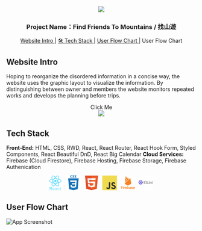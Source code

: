 
<div id="header" align="center">
  <img src="https://media.giphy.com/media/M9gbBd9nbDrOTu1Mqx/giphy.gif" width="150"/>
</div>


<h3 align="center">Project Name：Find Friends To Mountains / 找山遊 </h3>
<div align="center">
  <a href="#website-intro"> Website Intro </a> | <a href="#tech-stack">🛠 Tech Stack </a> | <a href="#user-flow-chart"> User Flow Chart </a>| <a id="Tech Stack"> User Flow Chart </a>
</div>



## Website Intro
Hoping to reorganize the disordered information in a concise way, the website uses the graphic layout to visualize the information. By distinguishing between owner and members the website monitors repeated works and develops the planning before trips.

<div align="center"> Click Me </div>
<div align="center"><a href="https://find-friends-to-mountain.web.app/" width="30"><img src="https://upload.cc/i1/2022/10/14/w4dT6D.png"/></a></div>



## Tech Stack

**Front-End:** <span>HTML, CSS, RWD, React, React Router, React Hook Form, Styled Components, React Beautiful DnD, React Big Calendar</span>
**Cloud Services:** <span>Firebase (Cloud Firestore), Firebase Hosting, Firebase Storage, Firebase Authenication</span>

<div align="center">
  <img src="https://github.com/devicons/devicon/blob/master/icons/react/react-original-wordmark.svg" title="React" alt="React" width="40" height="40"/>&nbsp;
  <img src="https://github.com/devicons/devicon/blob/master/icons/css3/css3-plain-wordmark.svg"  title="CSS3" alt="CSS" width="40" height="40"/>&nbsp;
  <img src="https://github.com/devicons/devicon/blob/master/icons/html5/html5-original.svg" title="HTML5" alt="HTML" width="40" height="40"/>&nbsp;
  <img src="https://github.com/devicons/devicon/blob/master/icons/javascript/javascript-original.svg" title="JavaScript" alt="JavaScript" width="40" height="40"/>&nbsp;
  <img src="https://github.com/devicons/devicon/blob/master/icons/firebase/firebase-plain-wordmark.svg" title="Firebase" alt="Firebase" width="40" height="40"/>&nbsp;
  <img src="https://github.com/devicons/devicon/blob/master/icons/eslint/eslint-original-wordmark.svg" title="Eslint" alt="Eslint" width="40" height="40"/>&nbsp;
</div>

## User Flow Chart

![App Screenshot](https://upload.cc/i1/2022/10/13/zybxWN.jpg)


